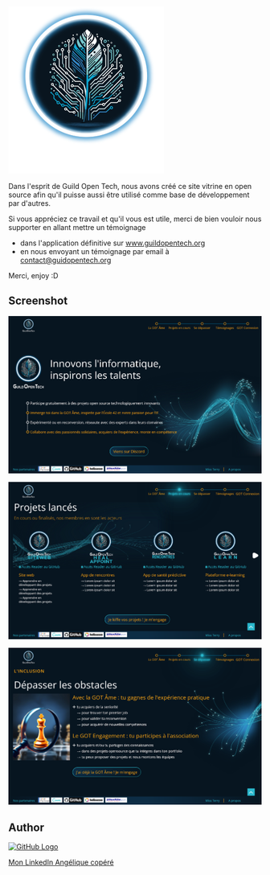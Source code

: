 ![](./images/Logos/logo_99px.webp)  
  
    

Dans l'esprit de Guild Open Tech, nous avons créé ce site vitrine en open source afin qu'il puisse aussi être utilisé comme base de développement par d'autres.

Si vous appréciez ce travail et qu'il vous est utile, merci de bien vouloir nous supporter en allant mettre un témoignage 
* dans l'application définitive sur www.guildopentech.org
* en nous envoyant un témoignage par email à contact@guidopentech.org

Merci, enjoy :D


## Screenshot

![](./images/screenshotmd/Screenshot%202024-08-27%20at%2014-00-49%20Guild%20Open%20Tech.png)  

![](./images/screenshotmd/Screenshot%202024-08-27%20at%2014-01-55%20Guild%20Open%20Tech.png)  

![](./images/screenshotmd/Screenshot%202024-08-27%20at%2014-02-24%20Guild%20Open%20Tech.png)  

## Author
[![GitHub Logo](https://img.shields.io/badge/GitHub-100000?style=flat&logo=github&logoColor=white)](https://github.com/Tonyac-create)

<a href="https://www.linkedin.com/in/angelique-copere-dev/">Mon LinkedIn Angélique copéré</a>